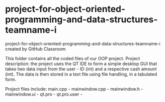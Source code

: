 # project-for-object-oriented-programming-and-data-structures-teamname-i
project-for-object-oriented-programming-and-data-structures-teamname-i created by GitHub Classroom

This folder contains all the coded files of our OOP project.
Project description: the project uses the QT IDE to form a simple desktop GUI that takes two data input from the user - ID (int) and a respective cash amount (int). The data is then stored in a text file using file handling, in a tabulated form.

Project files include:
main.cpp - 
mainwindow.cpp - 
mainwindow.h -
mainwindow.ui -
qt.pro - 
qt.pro.user -

